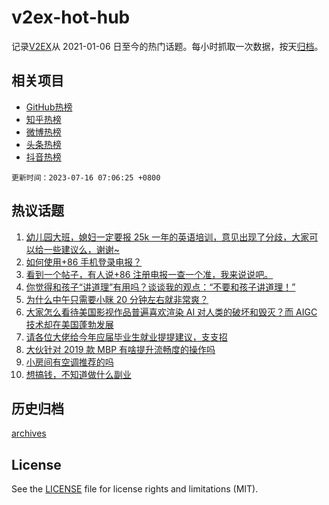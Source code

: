 # v2ex-hot-hub

 记录[V2EX](https://www.v2ex.com/)从 2021-01-06 日至今的热门话题。每小时抓取一次数据，按天[归档](archives)。
 
 ## 相关项目

- [GitHub热榜](https://github.com/snaildev/github-hot-hub)
- [知乎热榜](https://github.com/snaildev/zhihu-hot-hub)
- [微博热榜](https://github.com/snaildev/weibo-hot-hub)
- [头条热榜](https://github.com/snaildev/toutiao-hot-hub)
- [抖音热榜](https://github.com/snaildev/douyin-hot-hub)


 `更新时间：2023-07-16 07:06:25 +0800`

## 热议话题

1. [幼儿园大班，媳妇一定要报 25k 一年的英语培训，意见出现了分歧，大家可以给一些建议么，谢谢~](https://www.v2ex.com/t/956987)
1. [如何使用+86 手机登录电报？](https://www.v2ex.com/t/956963)
1. [看到一个帖子，有人说+86 注册电报一查一个准，我来说说吧。](https://www.v2ex.com/t/957018)
1. [你觉得和孩子“讲道理”有用吗？谈谈我的观点：“不要和孩子讲道理！”](https://www.v2ex.com/t/956990)
1. [为什么中午只需要小眯 20 分钟左右就非常爽？](https://www.v2ex.com/t/956979)
1. [大家怎么看待美国影视作品普遍喜欢渲染 AI 对人类的破坏和毁灭？而 AIGC 技术却在美国蓬勃发展](https://www.v2ex.com/t/956973)
1. [请各位大佬给今年应届毕业生就业提提建议，支支招](https://www.v2ex.com/t/956931)
1. [大伙针对 2019 款 MBP 有啥提升流畅度的操作吗](https://www.v2ex.com/t/956994)
1. [小房间有空调推荐的吗](https://www.v2ex.com/t/956944)
1. [想搞钱，不知道做什么副业](https://www.v2ex.com/t/956933)

## 历史归档

[archives](archives)

## License

See the [LICENSE](LICENSE) file for license rights and limitations (MIT).
